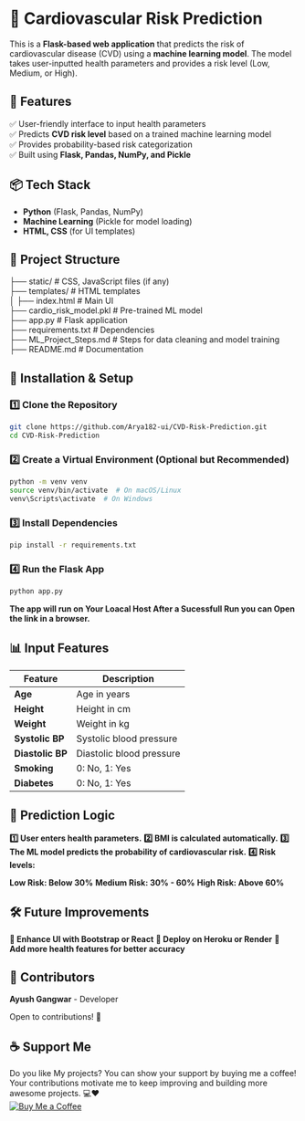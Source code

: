 # 🏥 Cardiovascular Risk Prediction  

This is a **Flask-based web application** that predicts the risk of cardiovascular disease (CVD) using a **machine learning model**. The model takes user-inputted health parameters and provides a risk level (Low, Medium, or High).  

## 🚀 Features  
✅ User-friendly interface to input health parameters  
✅ Predicts **CVD risk level** based on a trained machine learning model  
✅ Provides probability-based risk categorization  
✅ Built using **Flask, Pandas, NumPy, and Pickle**  

## 📦 Tech Stack  
- **Python** (Flask, Pandas, NumPy)  
- **Machine Learning** (Pickle for model loading)  
- **HTML, CSS** (for UI templates)  

## 📂 Project Structure  

├── static/                  # CSS, JavaScript files (if any)  
├── templates/               # HTML templates  
│   ├── index.html           # Main UI  
├── cardio_risk_model.pkl    # Pre-trained ML model  
├── app.py                   # Flask application  
├── requirements.txt         # Dependencies  
├── ML_Project_Steps.md      # Steps for data cleaning and model training  
├── README.md                # Documentation  



## 🔧 Installation & Setup
### 1️⃣ Clone the Repository
```bash
git clone https://github.com/Arya182-ui/CVD-Risk-Prediction.git
cd CVD-Risk-Prediction 
```

### 2️⃣ Create a Virtual Environment (Optional but Recommended)
```bash
python -m venv venv  
source venv/bin/activate  # On macOS/Linux  
venv\Scripts\activate  # On Windows
```

### 3️⃣ Install Dependencies
```bash
pip install -r requirements.txt  
```


### 4️⃣ Run the Flask App
```bash
python app.py  
```

**The app will run on Your Loacal Host After a Sucessfull Run you can Open the link in a browser.**


## 📊 Input Features  

| Feature        | Description                    |  
|-------------- |--------------------------------|  
| **Age**       | Age in years                   |  
| **Height**    | Height in cm                   |  
| **Weight**    | Weight in kg                   |  
| **Systolic BP**  | Systolic blood pressure       |  
| **Diastolic BP** | Diastolic blood pressure      |  
| **Smoking**   | 0: No, 1: Yes                  |  
| **Diabetes**  | 0: No, 1: Yes                  |  


## 🎯 Prediction Logic
**1️⃣ User enters health parameters.**
**2️⃣ BMI is calculated automatically.**
**3️⃣ The ML model predicts the probability of cardiovascular risk.**
**4️⃣ Risk levels:**

**Low Risk: Below 30%**
**Medium Risk: 30% - 60%**
**High Risk: Above 60%**


## 🛠 Future Improvements
**🔹 Enhance UI with Bootstrap or React**
**🔹 Deploy on Heroku or Render**
**🔹 Add more health features for better accuracy**


## **👥 Contributors**

**Ayush Gangwar** - Developer

Open to contributions! 🤝


## ☕ Support Me

Do you like My projects? You can show your support by buying me a coffee! Your contributions motivate me to keep improving and building more awesome projects. 💻❤  
[![Buy Me a Coffee](https://www.buymeacoffee.com/assets/img/custom_images/orange_img.png)](http://buymeacoffee.com/Arya182)
